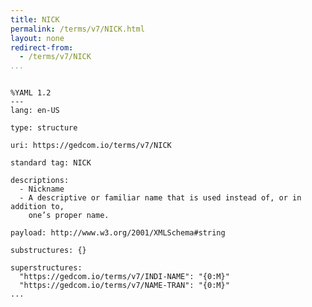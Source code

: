 ```yaml
---
title: NICK
permalink: /terms/v7/NICK.html
layout: none
redirect-from:
  - /terms/v7/NICK
...
```


```

%YAML 1.2
---
lang: en-US

type: structure

uri: https://gedcom.io/terms/v7/NICK

standard tag: NICK

descriptions:
  - Nickname
  - A descriptive or familiar name that is used instead of, or in addition to,
    one’s proper name.

payload: http://www.w3.org/2001/XMLSchema#string

substructures: {}

superstructures:
  "https://gedcom.io/terms/v7/INDI-NAME": "{0:M}"
  "https://gedcom.io/terms/v7/NAME-TRAN": "{0:M}"
...

```
